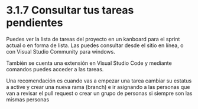 # 3.1.7 Consultar tus tareas pendientes

Puedes ver la lista de tareas del proyecto en un kanboard para el sprint actual o en forma de lista. Las puedes consultar desde el sitio en línea, o con Visual Studio Community para windows.&#x20;

También se cuenta una extensión en Visual Studio Code y mediante comandos puedes acceder a las tareas.

Una recomendación es cuando vas a empezar una tarea cambiar su estatus a active y crear una nueva rama (branch) e ir asignando a las personas que van a revisar el pull request o crear un grupo de personas si siempre son las mismas personas



